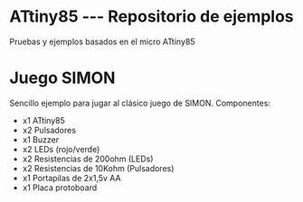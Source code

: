 # ATtiny85 --- Repositorio de ejemplos
Pruebas y ejemplos basados en el micro ATtiny85


# Juego SIMON
Sencillo ejemplo para jugar al clásico juego de SIMON. Componentes:

- x1 ATtiny85
- x2 Pulsadores
- x1 Buzzer
- x2 LEDs (rojo/verde)
- x2 Resistencias de 200ohm (LEDs)
- x2 Resistencias de 10Kohm (Pulsadores)
- x1 Portapilas de 2x1,5v AA
- x1 Placa protoboard
